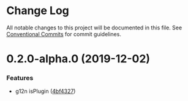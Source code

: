 # Change Log

All notable changes to this project will be documented in this file.
See [Conventional Commits](https://conventionalcommits.org) for commit guidelines.

# 0.2.0-alpha.0 (2019-12-02)


### Features

* g12n isPlugin ([4bf4327](https://github.com/borealisgroup/borealis/tree/master/packages/@borealisgroup/cli-shared-utils/commit/4bf432747b5841f278c2b83d33906bf537837c64))
